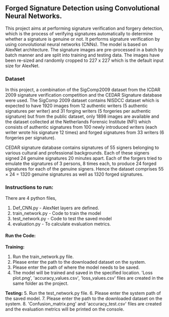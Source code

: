 ## Forged Signature Detection using Convolutional Neural Networks.

This project aims at performing signature verification and forgery detection, which is the process of verifying signatures automatically to determine whether a signature is genuine or not. It performs signature verification by using convolutional neural networks (CNNs). The model is based on AlexNet architecture. The signature images are pre-processed in a batch by batch manner and are split into training and testing data. The images have been re-sized and randomly cropped to 227 x 227 which is the default input size for AlexNet. 

### Dataset

In this project, a combination of the SigComp2009 dataset from the ICDAR 2009 signature verification competition and the CEDAR Signature database were used. The SigComp 2009 dataset contains NISDCC dataset which is expected to have 1920 images from 12 authentic writers (5 authentic signatures per writer) and 31 forging writers (5 forgeries per authentic signature) but from the public dataset, only 1898 images are available and the dataset collected at the Netherlands Forensic Institute (NFI) which consists of authentic signatures from 100 newly introduced writers (each writer wrote his signature 12 times) and forged signatures from 33 writers (6 forgeries per signature). 

CEDAR signature database contains signatures of 55 signers belonging to various cultural and professional backgrounds. Each of these signers signed 24 genuine signatures 20 minutes apart. Each of the forgers tried to emulate the signatures of 3 persons, 8 times each, to produce 24 forged signatures for each of the genuine signers. Hence the dataset comprises 55 × 24 = 1320 genuine signatures as well as 1320 forged signatures.

### Instructions to run:
There are 4 python files, 
1. Def_CNN.py - AlexNet layers are defined.
2. train_network.py - Code to train the model
3. test_network.py - Code to test the saved model
4. evaluation.py - To calculate evaluation metrics.

#### Run the Code:
**Training:**
1. Run the train_network.py file.
2. Please enter the path to the downloaded dataset on the system.
3. Please enter the path of where the model needs to be saved.
4. The model will be trained and saved in the specified location. 'Loss plot.png', 'accuracy_values.csv', 'loss_values.csv' files are created in the same folder as the project.

**Testing:**
5. Run the test_network.py file.
6. Please enter the system path of the saved model.
7. Please enter the path to the downloaded dataset on the system.
8. 'Confusion_matrix.png' and 'accuracy_test.csv' files are created and the evaluation metrics will be printed on the console.

